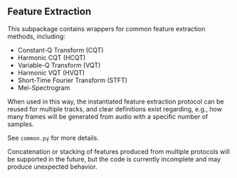 ## Feature Extraction
This subpackage contains wrappers for common feature extraction methods, including:
 - Constant-Q Transform (CQT)
 - Harmonic CQT (HCQT)
 - Variable-Q Transform (VQT)
 - Harmonic VQT (HVQT)
 - Short-Time Fourier Transform (STFT)
 - Mel-Spectrogram

When used in this way, the instantiated feature extraction protocol can be reused for multiple tracks, and clear definitions exist regarding, e.g., how many frames will be generated from audio with a specific number of samples.


See ```common.py``` for more details.

Concatenation or stacking of features produced from multiple protocols will be supported in the future, but the code is currently incomplete and may produce unexpected behavior.
